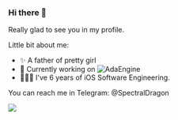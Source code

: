 ### Hi there 👋

Really glad to see you in my profile. 

Little bit about me:

- ✨ A father of pretty girl 
- 👾 Currently working on ![AdaEngine](https://github.com/LiteCode/AdaEngine) 
- 👨🏻‍💻 I've 6 years of iOS Software Engineering.

You can reach me in Telegram: @SpectralDragon

![](https://github-readme-stats.vercel.app/api?username=spectraldragon&show_icons=true&theme=default&count_private=true)

<!--
**SpectralDragon/SpectralDragon** is a ✨ _special_ ✨ repository because its `README.md` (this file) appears on your GitHub profile.

Here are some ideas to get you started:

- 🔭 I’m currently working on ...
- 🌱 I’m currently learning ...
- 👯 I’m looking to collaborate on ...
- 🤔 I’m looking for help with ...
- 💬 Ask me about ...
- 📫 How to reach me: ...
- 😄 Pronouns: ...
- ⚡ Fun fact: ...
-->
